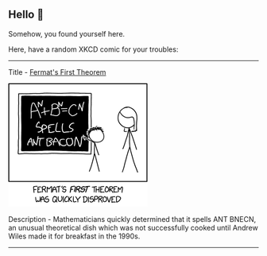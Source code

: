 ## Hello 👀

Somehow, you found yourself here.

Here, have a random XKCD comic for your troubles:

-----------------------------------

Title - [Fermat's First Theorem](https://xkcd.com/2689)

![Fermat's First Theorem](./random_comic.png)

Description - Mathematicians quickly determined that it spells ANT BNECN, an unusual theoretical dish which was not successfully cooked until Andrew Wiles made it for breakfast in the 1990s.

-----------------------------------